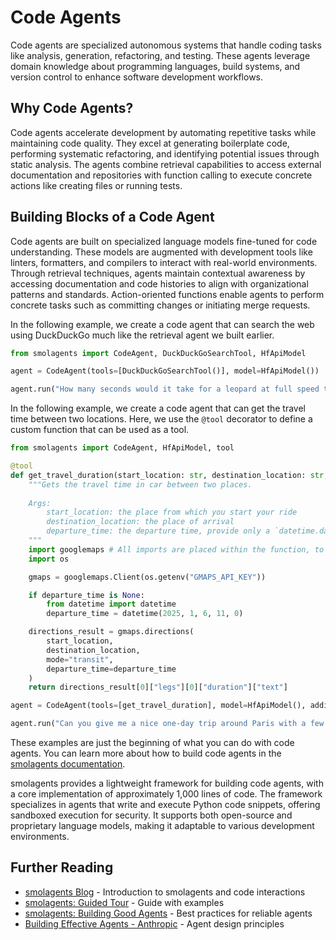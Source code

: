 # Code Agents

Code agents are specialized autonomous systems that handle coding tasks like analysis, generation, refactoring, and testing. These agents leverage domain knowledge about programming languages, build systems, and version control to enhance software development workflows.

## Why Code Agents?

Code agents accelerate development by automating repetitive tasks while maintaining code quality. They excel at generating boilerplate code, performing systematic refactoring, and identifying potential issues through static analysis. The agents combine retrieval capabilities to access external documentation and repositories with function calling to execute concrete actions like creating files or running tests.

## Building Blocks of a Code Agent

Code agents are built on specialized language models fine-tuned for code understanding. These models are augmented with development tools like linters, formatters, and compilers to interact with real-world environments. Through retrieval techniques, agents maintain contextual awareness by accessing documentation and code histories to align with organizational patterns and standards. Action-oriented functions enable agents to perform concrete tasks such as committing changes or initiating merge requests.

In the following example, we create a code agent that can search the web using DuckDuckGo much like the retrieval agent we built earlier.

```python
from smolagents import CodeAgent, DuckDuckGoSearchTool, HfApiModel

agent = CodeAgent(tools=[DuckDuckGoSearchTool()], model=HfApiModel())

agent.run("How many seconds would it take for a leopard at full speed to run through Pont des Arts?")
```

In the following example, we create a code agent that can get the travel time between two locations. Here, we use the `@tool` decorator to define a custom function that can be used as a tool.

```python
from smolagents import CodeAgent, HfApiModel, tool

@tool
def get_travel_duration(start_location: str, destination_location: str, departure_time: Optional[int] = None) -> str:
    """Gets the travel time in car between two places.
    
    Args:
        start_location: the place from which you start your ride
        destination_location: the place of arrival
        departure_time: the departure time, provide only a `datetime.datetime` if you want to specify this
    """
    import googlemaps # All imports are placed within the function, to allow for sharing to Hub.
    import os

    gmaps = googlemaps.Client(os.getenv("GMAPS_API_KEY"))

    if departure_time is None:
        from datetime import datetime
        departure_time = datetime(2025, 1, 6, 11, 0)

    directions_result = gmaps.directions(
        start_location,
        destination_location,
        mode="transit",
        departure_time=departure_time
    )
    return directions_result[0]["legs"][0]["duration"]["text"]

agent = CodeAgent(tools=[get_travel_duration], model=HfApiModel(), additional_authorized_imports=["datetime"])

agent.run("Can you give me a nice one-day trip around Paris with a few locations and the times? Could be in the city or outside, but should fit in one day. I'm travelling only via public transportation.")

```

These examples are just the beginning of what you can do with code agents. You can learn more about how to build code agents in the [smolagents documentation](https://huggingface.co/docs/smolagents).

smolagents provides a lightweight framework for building code agents, with a core implementation of approximately 1,000 lines of code. The framework specializes in agents that write and execute Python code snippets, offering sandboxed execution for security. It supports both open-source and proprietary language models, making it adaptable to various development environments.

## Further Reading

- [smolagents Blog](https://huggingface.co/blog/smolagents) - Introduction to smolagents and code interactions
- [smolagents: Guided Tour](https://github.com/huggingface/smolagents/blob/main/docs/source/en/guided_tour.md) - Guide with examples
- [smolagents: Building Good Agents](https://huggingface.co/docs/smolagents/tutorials/building_good_agents) - Best practices for reliable agents
- [Building Effective Agents - Anthropic](https://www.anthropic.com/research/building-effective-agents) - Agent design principles
